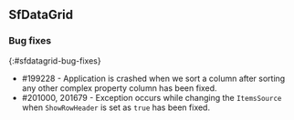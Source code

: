 ## SfDataGrid

### Bug fixes
{:#sfdatagrid-bug-fixes}

* \#199228 - Application is crashed when we sort a column after sorting any other complex property column has been fixed.
* \#201000, 201679 - Exception occurs while changing the `ItemsSource` when `ShowRowHeader` is set as `true` has been fixed.
